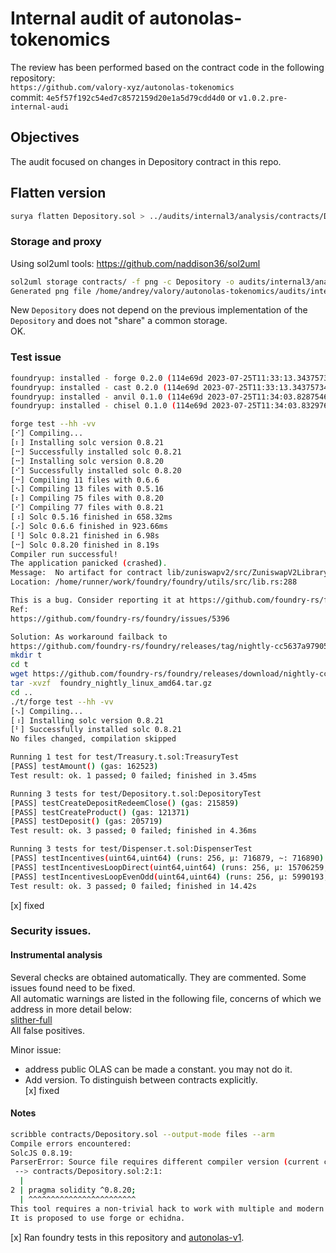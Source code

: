 # Internal audit of autonolas-tokenomics
The review has been performed based on the contract code in the following repository:<br>
`https://github.com/valory-xyz/autonolas-tokenomics` <br>
commit: `4e5f57f192c54ed7c8572159d20e1a5d79cdd4d0` or `v1.0.2.pre-internal-audi`<br> 

## Objectives
The audit focused on changes in Depository contract in this repo.

## Flatten version
```bash
surya flatten Depository.sol > ../audits/internal3/analysis/contracts/Depository.sol
```

### Storage and proxy
Using sol2uml tools: https://github.com/naddison36/sol2uml <br>
```bash
sol2uml storage contracts/ -f png -c Depository -o audits/internal3/analysis/storage         
Generated png file /home/andrey/valory/autonolas-tokenomics/audits/internal3/analysis/storage/Depository.png
```
New `Depository` does not depend on the previous implementation of the `Depository` and does not "share" a common storage. <br>
OK.

### Test issue
```bash
foundryup: installed - forge 0.2.0 (114e69d 2023-07-25T11:33:13.343757341Z)
foundryup: installed - cast 0.2.0 (114e69d 2023-07-25T11:33:13.343757341Z)
foundryup: installed - anvil 0.1.0 (114e69d 2023-07-25T11:34:03.828754696Z)
foundryup: installed - chisel 0.1.0 (114e69d 2023-07-25T11:34:03.832976273Z)

forge test --hh -vv                        
[⠊] Compiling...
[⠆] Installing solc version 0.8.21
[⠒] Successfully installed solc 0.8.21
[⠒] Installing solc version 0.8.20
[⠊] Successfully installed solc 0.8.20
[⠒] Compiling 11 files with 0.6.6
[⠢] Compiling 13 files with 0.5.16
[⠆] Compiling 75 files with 0.8.20
[⠊] Compiling 77 files with 0.8.21
[⠰] Solc 0.5.16 finished in 658.32ms
[⠔] Solc 0.6.6 finished in 923.66ms
[⠘] Solc 0.8.21 finished in 6.98s
[⠒] Solc 0.8.20 finished in 8.19s
Compiler run successful!
The application panicked (crashed).
Message:  No artifact for contract lib/zuniswapv2/src/ZuniswapV2Library.sol:ZuniswapV2Library
Location: /home/runner/work/foundry/foundry/utils/src/lib.rs:288

This is a bug. Consider reporting it at https://github.com/foundry-rs/foundry
Ref:
https://github.com/foundry-rs/foundry/issues/5396

Solution: As workaround failback to
https://github.com/foundry-rs/foundry/releases/tag/nightly-cc5637a979050c39b3d06bc4cc6134f0591ee8d0
mkdir t
cd t
wget https://github.com/foundry-rs/foundry/releases/download/nightly-cc5637a979050c39b3d06bc4cc6134f0591ee8d0/foundry_nightly_linux_amd64.tar.gz
tar -xvzf  foundry_nightly_linux_amd64.tar.gz 
cd ..
./t/forge test --hh -vv
[⠢] Compiling...
[⠰] Installing solc version 0.8.21
[⠃] Successfully installed solc 0.8.21
No files changed, compilation skipped

Running 1 test for test/Treasury.t.sol:TreasuryTest
[PASS] testAmount() (gas: 162523)
Test result: ok. 1 passed; 0 failed; finished in 3.45ms

Running 3 tests for test/Depository.t.sol:DepositoryTest
[PASS] testCreateDepositRedeemClose() (gas: 215859)
[PASS] testCreateProduct() (gas: 121371)
[PASS] testDeposit() (gas: 205719)
Test result: ok. 3 passed; 0 failed; finished in 4.36ms

Running 3 tests for test/Dispenser.t.sol:DispenserTest
[PASS] testIncentives(uint64,uint64) (runs: 256, μ: 716879, ~: 716890)
[PASS] testIncentivesLoopDirect(uint64,uint64) (runs: 256, μ: 15706259, ~: 15705243)
[PASS] testIncentivesLoopEvenOdd(uint64,uint64) (runs: 256, μ: 5990193, ~: 5990193)
Test result: ok. 3 passed; 0 failed; finished in 14.42s
```
[x] fixed

### Security issues.
#### Instrumental analysis
Several checks are obtained automatically. They are commented. Some issues found need to be fixed. <br>
All automatic warnings are listed in the following file, concerns of which we address in more detail below: <br>
[slither-full](https://github.com/valory-xyz/autonolas-tokenomics/blob/main/audits/internal3/analysis/slither_full.txt) <br>
All false positives. <br>

Minor issue: <br>
- address public OLAS can be made a constant. you may not do it. <br>
- Add version. To distinguish between contracts explicitly. <br>
[x] fixed

#### Notes
```bash
scribble contracts/Depository.sol --output-mode files --arm 
Compile errors encountered:
SolcJS 0.8.19:
ParserError: Source file requires different compiler version (current compiler is 0.8.19+commit.7dd6d404.Linux.g++) - note that nightly builds are considered to be strictly less than the released version
 --> contracts/Depository.sol:2:1:
  |
2 | pragma solidity ^0.8.20;
  | ^^^^^^^^^^^^^^^^^^^^^^^^
This tool requires a non-trivial hack to work with multiple and modern versions of Solidity.
It is proposed to use forge or echidna.
```
[x] Ran foundry tests in this repository and [autonolas-v1](https://github.com/valory-xyz/autonolas-v1).

